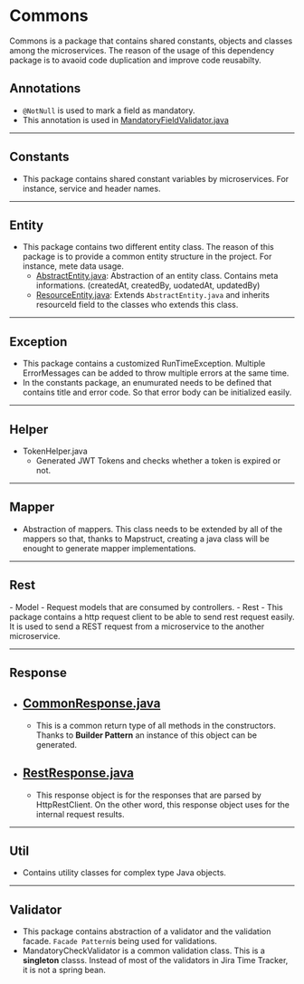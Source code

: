 # Commons

Commons is a package that contains shared constants, objects and classes among the microservices. The reason of the usage of this dependency package is to avaoid code duplication and improve code reusabilty.

## Annotations
- ```@NotNull``` is used to mark a field as mandatory.
- This annotation is used in [MandatoryFieldValidator.java](https://github.com/orkungdk/commons/blob/master/src/main/java/tr/com/ogedik/commons/validator/MandatoryFieldValidator.java)
_____
## Constants
- This package contains shared constant variables by microservices. For instance, service and header names.
____
## Entity
- This package contains two different entity class. The reason of this package is to provide a common entity structure in the project. For instance, mete data usage.
  - [AbstractEntity.java](https://github.com/orkungdk/commons/blob/master/src/main/java/tr/com/ogedik/commons/entity/AbstractEntity.java): Abstraction of an entity class. Contains meta informations. (createdAt, createdBy, uodatedAt, updatedBy)
  - [ResourceEntity.java](https://github.com/orkungdk/commons/blob/master/src/main/java/tr/com/ogedik/commons/entity/ResourceEntity.java): Extends ```AbstractEntity.java``` and inherits resourceId field to the classes who extends this class.
____
## Exception
- This package contains a customized RunTimeException. Multiple ErrorMessages can be added to throw multiple errors at the same time.
- In the constants package, an enumurated needs to be defined that contains title and error code. So that error body can be initialized easily.
____
## Helper
- TokenHelper.java
     - Generated JWT Tokens and checks whether a token is expired or not.
____
## Mapper
- Abstraction of mappers. This class needs to be extended by all of the mappers so that, thanks to Mapstruct, creating a java class will be enought to generate mapper implementations.
____
## Rest
- Model
    - Request models that are consumed by controllers.
- Rest
    - This package contains a http request client to be able to send rest request easily. It is used to send a REST request from a microservice to the another microservice.
____
## Response
  - ## [CommonResponse.java](https://github.com/orkungdk/commons/blob/master/src/main/java/tr/com/ogedik/commons/response/CommonResponse.java)
    - This is a common return type of all methods in the constructors. Thanks to **Builder Pattern** an instance of this object can be generated.
  - ## [RestResponse.java](https://github.com/orkungdk/commons/blob/master/src/main/java/tr/com/ogedik/commons/response/RestResponse.java)
    - This response object is for the responses that are parsed by HttpRestClient. On the other word, this response object uses for the internal request results.
____
## Util
  - Contains utility classes for complex type Java objects.
____ 
## Validator
  - This package contains abstraction of a validator and the validation facade. ```Facade Pattern```is being used for validations.
  - MandatoryCheckValidator is a common validation class. This is a **singleton** classs. Instead of most of the validators in Jira Time Tracker, it is not a spring bean.
